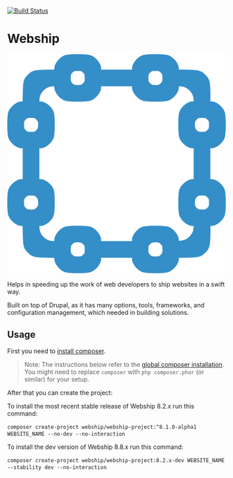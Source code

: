 [![Build Status](https://travis-ci.org/webship/webship.svg?branch=8.2.x)](https://travis-ci.org/webship/webship)

# Webship

[![](/assets/images/branding/webship-logo.png)](http://drupal.org/project/webship)

Helps in speeding up the work of web developers to ship websites in a swift way.

Built on top of Drupal, as it has many options, tools, frameworks, and
 configuration management, which needed in building solutions.

## Usage

First you need to [install composer](https://getcomposer.org/doc/00-intro.md#installation-linux-unix-osx).

> Note: The instructions below refer to the [global composer installation](https://getcomposer.org/doc/00-intro.md#globally).
You might need to replace `composer` with `php composer.phar` (or similar) 
for your setup.

After that you can create the project:

To install the most recent stable release of Webship 8.2.x run this command:
```
composer create-project webship/webship-project:^8.1.0-alpha1 WEBSITE_NAME --no-dev --no-interaction
```

To install the dev version of Webship 8.8.x run this command:
```
composer create-project webship/webship-project:8.2.x-dev WEBSITE_NAME --stability dev --no-interaction
```
